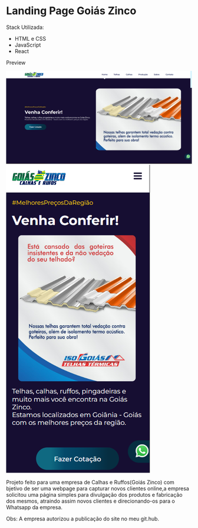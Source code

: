 # Landing Page Goiás Zinco

Stack Utilizada:
- HTML e CSS
- JavaScript
- React

Preview

![alt text](https://github.com/lucas-jacinto/Goias-Zinco-LP/blob/master/public/tela1readme.png/?raw=true)
![alt text](https://github.com/lucas-jacinto/Goias-Zinco-LP/blob/master/public/tela1mobile.png/?raw=true)

Projeto feito para uma empresa de Calhas e Ruffos(Goiás Zinco) com bjetivo de ser uma webpage para capturar novos clientes online,a empresa solicitou uma página simples para divulgação dos produtos e fabricação dos mesmos, atraindo assim novos clientes e direcionando-os para o Whatsapp da empresa.

Obs: A empresa autorizou a publicação do site no meu git.hub.